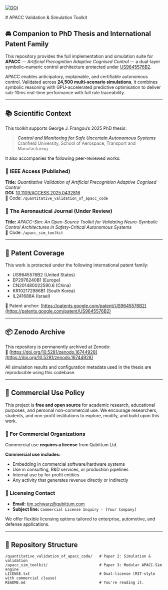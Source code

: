 [![DOI](https://zenodo.org/badge/DOI/10.5281/zenodo.8475.svg)](https://doi.org/10.5281/zenodo.8475)

﻿# APACC Validation & Simulation Toolkit

## 🚘 Companion to PhD Thesis and International Patent Family

This repository provides the full implementation and simulation suite for **APACC** — *Artificial Precognition Adaptive Cognised Control* — a dual-layer symbolic–numeric control architecture protected under [US9645576B2](https://patents.google.com/patent/US9645576B2).  

APACC enables anticipatory, explainable, and certifiable autonomous control. Validated across **24,500 multi-scenario simulations**, it combines symbolic reasoning with GPU-accelerated predictive optimisation to deliver sub-10ms real-time performance with full rule traceability.

---

## 📚 Scientific Context

This toolkit supports George J. Frangou’s 2025 PhD thesis:
> _**Control and Monitoring for Safe Uncertain Autonomous Systems**_  
> Cranfield University, School of Aerospace, Transport and Manufacturing  

It also accompanies the following peer-reviewed works:

### 📘 IEEE Access (Published)
**Title:** *Quantitative Validation of Artificial Precognition Adaptive Cognised Control*  
**DOI:** [10.1109/ACCESS.2025.0432816](https://doi.org/10.1109/ACCESS.2025.0432816)  
📁 Code: `/quantitative_validation_of_apacc_code`

### 📘 The Aeronautical Journal (Under Review)
**Title:** *APACC-Sim: An Open-Source Toolkit for Validating Neuro-Symbolic Control Architectures in Safety-Critical Autonomous Systems*  
📁 Code: `/apacc_sim_toolkit`

---

## 🔐 Patent Coverage

This work is protected under the following international patent family:

- US9645576B2 (United States)  
- EP2976240B1 (Europe)  
- CN201480022590.6 (China)  
- KR102172986B1 (South Korea)  
- IL241688A (Israel)

📄 Patent anchor: [https://patents.google.com/patent/US9645576B2](https://patents.google.com/patent/US9645576B2)

---

## 📦 Zenodo Archive

This repository is permanently archived at Zenodo:  
🔗 [https://doi.org/10.5281/zenodo.16744928](https://doi.org/10.5281/zenodo.16744928)

All simulation results and configuration metadata used in the thesis are reproducible using this codebase.

---

## 🧾 Commercial Use Policy

This project is **free and open source** for academic research, educational purposes, and personal non-commercial use. We encourage researchers, students, and non-profit institutions to explore, modify, and build upon this work.

### 🏢 For Commercial Organizations

Commercial use **requires a license** from Qubittum Ltd.

**Commercial use includes:**
- Embedding in commercial software/hardware systems  
- Use in consulting, R&D services, or production pipelines  
- Internal use by for-profit entities  
- Any activity that generates revenue directly or indirectly

### 📧 Licensing Contact
- **Email:** [tim.schwarz@qubittum.com](mailto:tim.schwarz@qubittum.com)  
- **Subject line:** `Commercial License Inquiry - [Your Company]`

We offer flexible licensing options tailored to enterprise, automotive, and defense applications.

---

## 🔧 Repository Structure

```plaintext
/quantitative_validation_of_apacc_code/   # Paper 2: Simulation & validation
/apacc_sim_toolkit/                       # Paper 3: Modular APACC-Sim engine
LICENSE.txt                               # Dual-license (MIT-style with commercial clause)
README.md                                 # You're reading it.

